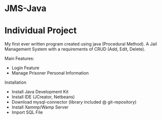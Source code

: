 # JMS-Java
# Individual Project
My first ever written program created using java (Procedural Method). A Jail Management System with a requirements of CRUD (Add, Edit, Delete).

Main Features:
- Login Feature 
- Manage Prisoner Personal Information

Installation
- Install Java Development Kit
- Install IDE (JCreator, Netbeans)
- Download mysql-connector (library included @ git-repository)
- Install Xammp/Wamp Server
- Import SQL File


